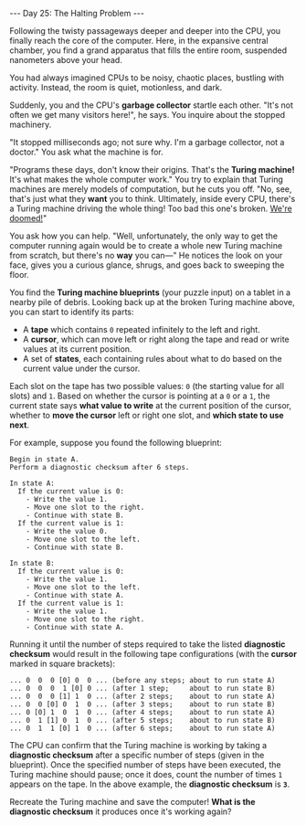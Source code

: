 --- Day 25: The Halting Problem ---

Following the twisty passageways deeper and deeper into the CPU, you
finally reach the core of the computer. Here, in the expansive central
chamber, you find a grand apparatus that fills the entire room, suspended
nanometers above your head.

You had always imagined CPUs to be noisy, chaotic places, bustling with
activity. Instead, the room is quiet, motionless, and dark.

Suddenly, you and the CPU's **garbage collector** startle each other. "It's not
often we get many visitors here!", he says. You inquire about the stopped
machinery.

"It stopped milliseconds ago; not sure why. I'm a garbage collector, not a
doctor." You ask what the machine is for.

"Programs these days, don't know their origins. That's the **Turing machine!**
It's what makes the whole computer work." You try to explain that Turing
machines are merely models of computation, but he cuts you off. "No, see,
that's just what they **want** you to think. Ultimately, inside every CPU,
there's a Turing machine driving the whole thing! Too bad this one's
broken. [We're doomed!](https://www.youtube.com/watch?v=cTwZZz0HV8I)"

You ask how you can help. "Well, unfortunately, the only way to get the
computer running again would be to create a whole new Turing machine from
scratch, but there's no **way** you can—" He notices the look on your face,
gives you a curious glance, shrugs, and goes back to sweeping the floor.

You find the **Turing machine blueprints** (your puzzle input) on a tablet in a
nearby pile of debris. Looking back up at the broken Turing machine above,
you can start to identify its parts:

- A **tape** which contains `0` repeated infinitely to the left and right.
- A **cursor**, which can move left or right along the tape and read or
write values at its current position.
- A set of **states**, each containing rules about what to do based on the
current value under the cursor.

Each slot on the tape has two possible values: `0` (the starting value for
all slots) and `1`. Based on whether the cursor is pointing at a `0` or a `1`,
the current state says **what value to write** at the current position of the
cursor, whether to **move the cursor** left or right one slot, and **which state
to use next**.

For example, suppose you found the following blueprint:
```
Begin in state A.
Perform a diagnostic checksum after 6 steps.

In state A:
  If the current value is 0:
    - Write the value 1.
    - Move one slot to the right.
    - Continue with state B.
  If the current value is 1:
    - Write the value 0.
    - Move one slot to the left.
    - Continue with state B.

In state B:
  If the current value is 0:
    - Write the value 1.
    - Move one slot to the left.
    - Continue with state A.
  If the current value is 1:
    - Write the value 1.
    - Move one slot to the right.
    - Continue with state A.
```
Running it until the number of steps required to take the listed **diagnostic
checksum** would result in the following tape configurations (with the **cursor**
marked in square brackets):
```
... 0  0  0 [0] 0  0 ... (before any steps; about to run state A)
... 0  0  0  1 [0] 0 ... (after 1 step;     about to run state B)
... 0  0  0 [1] 1  0 ... (after 2 steps;    about to run state A)
... 0  0 [0] 0  1  0 ... (after 3 steps;    about to run state B)
... 0 [0] 1  0  1  0 ... (after 4 steps;    about to run state A)
... 0  1 [1] 0  1  0 ... (after 5 steps;    about to run state B)
... 0  1  1 [0] 1  0 ... (after 6 steps;    about to run state A)
```
The CPU can confirm that the Turing machine is working by taking a
**diagnostic checksum** after a specific number of steps (given in the
blueprint). Once the specified number of steps have been executed, the
Turing machine should pause; once it does, count the number of times `1`
appears on the tape. In the above example, the **diagnostic checksum** is **`3`**.

Recreate the Turing machine and save the computer! **What is the diagnostic
checksum** it produces once it's working again?
